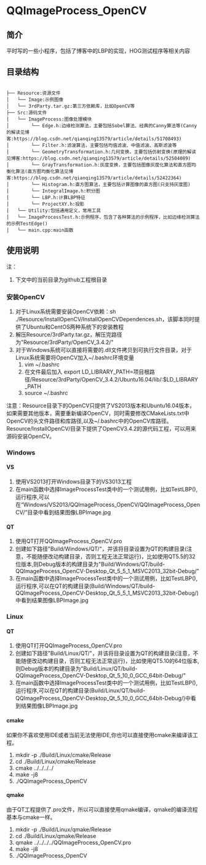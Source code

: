 # QQImageProcess_OpenCV
## 简介
平时写的一些小程序，包括了博客中的LBP的实现，HOG测试程序等相关内容


## 目录结构
```

├── Resource:资源文件
│   └── Image:示例图像
│   └── 3rdParty.tar.gz:第三方依赖库，比如OpenCV等
├── Src:源码文件
│   └── ImageProcess:图像处理模块
│        └── Edge.h:边缘检测算法，主要包括Sobel算法、经典的Canny算法等(Canny的解读见博客:https://blog.csdn.net/qianqing13579/article/details/51708493)
│        └── Filter.h:滤波算法，主要包括均值滤波、中值滤波、高斯滤波等
│        └── GeometryTransformation.h:几何变换，主要包括仿射变换(原理的解读见博客:https://blog.csdn.net/qianqing13579/article/details/52504089)
│        └── GrayTransformation.h:灰度变换，主要包括图像灰度化算法和直方图均衡化算法(直方图均衡化算法见博客:https://blog.csdn.net/qianqing13579/article/details/52422364)
│        └── Histogram.h:直方图算法，主要包括计算图像的直方图(只支持灰度图)
│        └── IntegralImage.h:积分图
│        └── LBP.h:计算LBP特征
│        └── ProjectXY.h:投影
│   └── Utility:包括通用定义，常用工具
│   └── ImageProcessTest.h:示例程序，包含了各种算法的示例程序，比如边缘检测算法的示例TestEdge()
│   └── main.cpp:main函数
```

## 使用说明

注：
1. 下文中的当前目录为github工程根目录

### 安装OpenCV
1. 对于Linux系统需要安装OpenCV依赖：sh ./Resource/InstallOpenCV/InstallOpenCVDependences.sh，该脚本同时提供了Ubuntu和CentOS两种系统下的安装教程
2. 解压Resource/3rdParty.tar.gz，解压完路径为"Resource/3rdParty/OpenCV_3.4.2/"
3. 对于Windows系统可以直接将需要的.dll文件拷贝到可执行文件目录，对于Linux系统需要将OpenCV加入~/.bashrc环境变量
    1. vim ~/.bashrc
    2. 在文件最后加入 export  LD_LIBRARY_PATH=项目根路径/Resource/3rdParty/OpenCV_3.4.2/Ubuntu16.04/lib/:$LD_LIBRARY_PATH
    3. source ~/.bashrc

注意：Resource目录下的OpenCV只提供了VS2013版本和Ubuntu16.04版本，如果需要其他版本，需要重新编译OpenCV，同时需要修改CMakeLists.txt中OpenCV的头文件路径和库路径,以及~/.bashrc中的OpenCV库路径。Resource/InstallOpenCV/目录下提供了OpenCV3.4.2的源代码工程，可以用来源码安装OpenCV。

### Windows
#### VS
1. 使用VS2013打开Windows目录下的VS3013工程
2. 在main函数中选择ImageProcessTest类中的一个测试用例，比如TestLBP(),运行程序,可以在“Windows/VS2013/QQImageProcess_OpenCV/QQImageProcess_OpenCV/”目录中看到结果图像LBPImage.jpg

#### QT
1. 使用QT打开QQImageProcess_OpenCV.pro
2. 创建如下路径"Build/Windows/QT/"，并该将目录设置为QT的构建目录(注意，不能随便改动构建目录，否则工程无法正常运行)，比如使用QT5.5的32位版本,则Debug版本的构建目录为"Build/Windows/QT/build-QQImageProcess_OpenCV-Desktop_Qt_5_5_1_MSVC2013_32bit-Debug/"
3. 在main函数中选择ImageProcessTest类中的一个测试用例，比如TestLBP(),运行程序,可以在QT的构建目录(Build/Windows/QT/build-QQImageProcess_OpenCV-Desktop_Qt_5_5_1_MSVC2013_32bit-Debug/)中看到结果图像LBPImage.jpg

### Linux
#### QT
1. 使用QT打开QQImageProcess_OpenCV.pro
2. 创建如下路径"Build/Linux/QT/"，并该将目录设置为QT的构建目录(注意，不能随便改动构建目录，否则工程无法正常运行)，比如使用QT5.10的64位版本,则Debug版本的构建目录为"Build/Linux/QT/build-QQImageProcess_OpenCV-Desktop_Qt_5_10_0_GCC_64bit-Debug/"
3. 在main函数中选择ImageProcessTest类中的一个测试用例，比如TestLBP(),运行程序,可以在QT的构建目录(Build/Linux/QT/build-QQImageProcess_OpenCV-Desktop_Qt_5_10_0_GCC_64bit-Debug/)中看到结果图像LBPImage.jpg

#### cmake
如果你不喜欢使用IDE或者当前无法使用IDE,你也可以直接使用cmake来编译该工程。
1. mkdir -p ./Build/Linux/cmake/Release
2. cd ./Build/Linux/cmake/Release
3. cmake ../../../../
4. make -j8
5. ./QQImageProcess_OpenCV

#### qmake
由于QT工程提供了.pro文件，所以可以直接使用qmake编译，qmake的编译流程基本与cmake一样。
1. mkdir -p ./Build/Linux/qmake/Release
2. cd ./Build/Linux/qmake/Release
3. qmake ../../../../QQImageProcess_OpenCV.pro
4. make -j8
5. ./QQImageProcess_OpenCV
